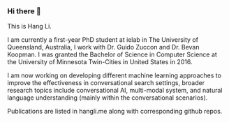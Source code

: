 ### Hi there 👋

This is Hang Li.

I am currently a first-year PhD student at ielab in The University of Queensland, Australia, I work with Dr. Guido Zuccon and Dr. Bevan Koopman. I was granted the Bachelor of Science in Computer Science at the University of Minnesota Twin-Cities in United States in 2016.

I am now working on developing different machine learning approaches to improve the effectiveness in conversational search settings, broader research topics include conversational AI, multi-modal system, and natural language understanding (mainly within the conversational scenarios).

Publications are listed in hangli.me along with corresponding github repos.
